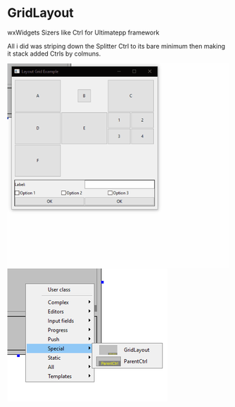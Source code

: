 # GridLayout
 wxWidgets Sizers like Ctrl for Ultimatepp framework


All i did was striping down the Splitter Ctrl to its bare minimum then making it stack added Ctrls by colmuns.

 ![](https://github.com/M0untacir/GridLayout/blob/main/LayoutGrid.gif)
 ![](https://github.com/M0untacir/GridLayout/blob/main/Layout_editor_Rc.png)

